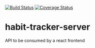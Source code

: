 [![Build Status](https://travis-ci.org/PeerProg/habit-tracker-server.svg?branch=develop)](https://travis-ci.org/PeerProg/habit-tracker-server)
[![Coverage Status](https://coveralls.io/repos/github/PeerProg/habit-tracker-server/badge.svg?branch=develop)](https://coveralls.io/github/PeerProg/habit-tracker-server?branch=develop)


# habit-tracker-server
API to be consumed by a react frontend
